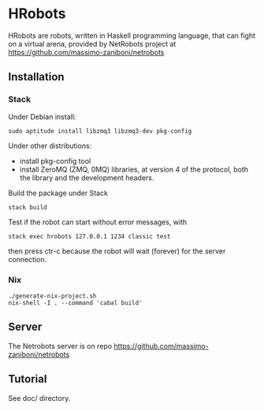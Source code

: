 # HRobots

HRobots are robots, written in Haskell programming language, that can fight on a virtual arena, provided by NetRobots project at https://github.com/massimo-zaniboni/netrobots

## Installation

### Stack

Under Debian install:

    sudo aptitude install libzmq3 libzmq3-dev pkg-config

Under other distributions:
* install pkg-config tool
* install ZeroMQ (ZMQ, 0MQ) libraries, at version 4 of the protocol, both the library and the development headers. 

Build the package under Stack

    stack build

Test if the robot can start without error messages, with

    stack exec hrobots 127.0.0.1 1234 classic test

then press ctr-c because the robot will wait (forever) for the server connection.

### Nix

    ./generate-nix-project.sh
    nix-shell -I . --command 'cabal build'

## Server 

The Netrobots server is on repo https://github.com/massimo-zaniboni/netrobots

## Tutorial

See doc/ directory.


